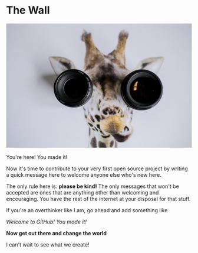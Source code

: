 # The Wall

![Photo by James Bold on Unsplash](unsplash_james_bold.jpeg)

You're here! You made it! 

Now it's time to contribute to your very first open source project by writing a quick message here to welcome anyone else who's new here. 

The only rule here is: **please be kind!** The only messages that won't be accepted are ones that are anything other than welcoming and encouraging. You have the rest of the internet at your disposal for that stuff.

If you're an overthinker like I am, go ahead and add something like 


*Welcome to GitHub! You made it!*

**Now get out there and change the world**


I can't wait to see what we create!



